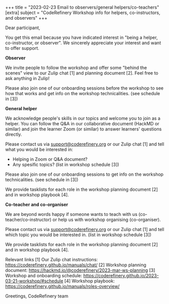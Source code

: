 +++
title = "2023-02-23 Email to observers/general helpers/co-teachers"
[extra]
subject = "CodeRefinery Workshop info for helpers, co-instructors, and observers"
+++


Dear participant,

You get this email because you have indicated interest in "being a helper, co-instructor, or observer". We sincerely appreciate your interest and want to offer support.

**Observer**

We invite people to follow the workshop and offer some "behind the scenes" view to our Zulip chat [1] and planning document [2]. Feel free to ask anything in Zulip!

Please also join one of our onboarding sessions before the workshop to see how that works and get info on the workshop technicalities. (see schedule in [3])

**General helper**

We acknowledge people's skills in our topics and welcome you to join as a helper. You can follow the Q&A in our collaborative document (HackMD or similar) and join the learner Zoom (or similar) to answer learners' questions directly.

Please contact us via support@coderefinery.org or our Zulip chat [1] and tell what you would be interested in:
- Helping in Zoom or Q&A document?
- Any spesific topics? (list in workshop schedule [3])

Please also join one of our onboarding sessions to get info on the workshop technicalities. (see schedule in [3])

We provide tasklists for each role in the workshop planning document [2] and in workshop playbook [4].

**Co-teacher and co-organiser**

We are beyond words happy if someone wants to teach with us (co-teacher/co-instructor) or help us with workshop organising (co-organiser).

Please contact us via support@coderefinery.org or our Zulip chat [1] and tell which topic you would be interested in. (list in workshop schedule [3])

We provide tasklists for each role in the workshop planning document [2] and in workshop playbook [4].

Relevant links
[1] Our Zulip chat instructions: https://coderefinery.github.io/manuals/chat/
[2] Workshop planning document: https://hackmd.io/@coderefinery/2023-mar-ws-planning
[3] Workshop and onboarding schedule: https://coderefinery.github.io/2023-03-21-workshop/#schedule
[4] Workshop playbook: https://coderefinery.github.io/manuals/roles-overview/

Greetings,
CodeRefinery team
